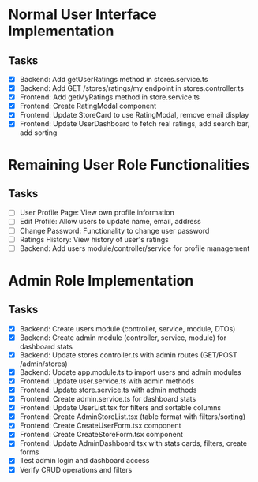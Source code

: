 # Normal User Interface Implementation

## Tasks
- [x] Backend: Add getUserRatings method in stores.service.ts
- [x] Backend: Add GET /stores/ratings/my endpoint in stores.controller.ts
- [x] Frontend: Add getMyRatings method in store.service.ts
- [x] Frontend: Create RatingModal component
- [x] Frontend: Update StoreCard to use RatingModal, remove email display
- [x] Frontend: Update UserDashboard to fetch real ratings, add search bar, add sorting

# Remaining User Role Functionalities

## Tasks
- [ ] User Profile Page: View own profile information
- [ ] Edit Profile: Allow users to update name, email, address
- [ ] Change Password: Functionality to change user password
- [ ] Ratings History: View history of user's ratings
- [ ] Backend: Add users module/controller/service for profile management

# Admin Role Implementation

## Tasks
- [x] Backend: Create users module (controller, service, module, DTOs)
- [x] Backend: Create admin module (controller, service, module) for dashboard stats
- [x] Backend: Update stores.controller.ts with admin routes (GET/POST /admin/stores)
- [x] Backend: Update app.module.ts to import users and admin modules
- [x] Frontend: Update user.service.ts with admin methods
- [x] Frontend: Update store.service.ts with admin methods
- [x] Frontend: Create admin.service.ts for dashboard stats
- [x] Frontend: Update UserList.tsx for filters and sortable columns
- [x] Frontend: Create AdminStoreList.tsx (table format with filters/sorting)
- [x] Frontend: Create CreateUserForm.tsx component
- [x] Frontend: Create CreateStoreForm.tsx component
- [x] Frontend: Update AdminDashboard.tsx with stats cards, filters, create forms
- [x] Test admin login and dashboard access
- [x] Verify CRUD operations and filters
